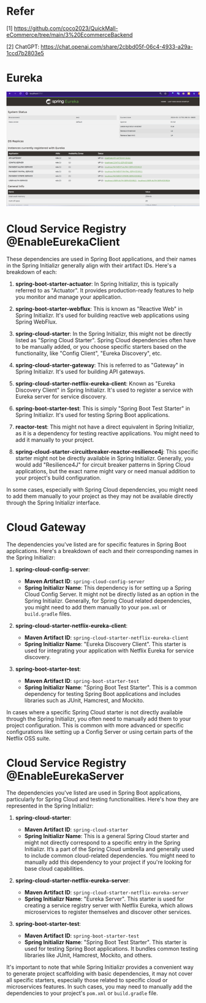 # Refer
[1] https://github.com/coco2023/QuickMall-eCommerce/tree/main/3%20EcommerceBackend

[2] ChatGPT: https://chat.openai.com/share/2cbbd05f-06c4-4933-a29a-1ccd7b2803e5

# Eureka
![Eureka-services](doc/Eureka-services.png)

# Cloud Service Registry @EnableEurekaClient
These dependencies are used in Spring Boot applications, and their names in the Spring Initializr generally align with their artifact IDs. Here's a breakdown of each:

1. **spring-boot-starter-actuator**: In Spring Initializr, this is typically referred to as "Actuator". It provides production-ready features to help you monitor and manage your application.

2. **spring-boot-starter-webflux**: This is known as "Reactive Web" in Spring Initializr. It's used for building reactive web applications using Spring WebFlux.

3. **spring-cloud-starter**: In the Spring Initializr, this might not be directly listed as "Spring Cloud Starter". Spring Cloud dependencies often have to be manually added, or you choose specific starters based on the functionality, like "Config Client", "Eureka Discovery", etc.

4. **spring-cloud-starter-gateway**: This is referred to as "Gateway" in Spring Initializr. It's used for building API gateways.

5. **spring-cloud-starter-netflix-eureka-client**: Known as "Eureka Discovery Client" in Spring Initializr. It's used to register a service with Eureka server for service discovery.

6. **spring-boot-starter-test**: This is simply "Spring Boot Test Starter" in Spring Initializr. It's used for testing Spring Boot applications.

7. **reactor-test**: This might not have a direct equivalent in Spring Initializr, as it is a dependency for testing reactive applications. You might need to add it manually to your project.

8. **spring-cloud-starter-circuitbreaker-reactor-resilience4j**: This specific starter might not be directly available in Spring Initializr. Generally, you would add "Resilience4J" for circuit breaker patterns in Spring Cloud applications, but the exact name might vary or need manual addition to your project's build configuration.

In some cases, especially with Spring Cloud dependencies, you might need to add them manually to your project as they may not be available directly through the Spring Initializr interface.

# Cloud Gateway 
The dependencies you've listed are for specific features in Spring Boot applications. Here's a breakdown of each and their corresponding names in the Spring Initializr:

1. **spring-cloud-config-server**:
    - **Maven Artifact ID**: `spring-cloud-config-server`
    - **Spring Initializr Name**: This dependency is for setting up a Spring Cloud Config Server. It might not be directly listed as an option in the Spring Initializr. Generally, for Spring Cloud related dependencies, you might need to add them manually to your `pom.xml` or `build.gradle` files.

2. **spring-cloud-starter-netflix-eureka-client**:
    - **Maven Artifact ID**: `spring-cloud-starter-netflix-eureka-client`
    - **Spring Initializr Name**: "Eureka Discovery Client". This starter is used for integrating your application with Netflix Eureka for service discovery.

3. **spring-boot-starter-test**:
    - **Maven Artifact ID**: `spring-boot-starter-test`
    - **Spring Initializr Name**: "Spring Boot Test Starter". This is a common dependency for testing Spring Boot applications and includes libraries such as JUnit, Hamcrest, and Mockito.

In cases where a specific Spring Cloud starter is not directly available through the Spring Initializr, you often need to manually add them to your project configuration. This is common with more advanced or specific configurations like setting up a Config Server or using certain parts of the Netflix OSS suite.

# Cloud Service Registry @EnableEurekaServer
The dependencies you've listed are used in Spring Boot applications, particularly for Spring Cloud and testing functionalities. Here's how they are represented in the Spring Initializr:

1. **spring-cloud-starter**:
    - **Maven Artifact ID**: `spring-cloud-starter`
    - **Spring Initializr Name**: This is a general Spring Cloud starter and might not directly correspond to a specific entry in the Spring Initializr. It’s a part of the Spring Cloud umbrella and generally used to include common cloud-related dependencies. You might need to manually add this dependency to your project if you're looking for base cloud capabilities.

2. **spring-cloud-starter-netflix-eureka-server**:
    - **Maven Artifact ID**: `spring-cloud-starter-netflix-eureka-server`
    - **Spring Initializr Name**: "Eureka Server". This starter is used for creating a service registry server with Netflix Eureka, which allows microservices to register themselves and discover other services.

3. **spring-boot-starter-test**:
    - **Maven Artifact ID**: `spring-boot-starter-test`
    - **Spring Initializr Name**: "Spring Boot Test Starter". This starter is used for testing Spring Boot applications. It bundles common testing libraries like JUnit, Hamcrest, Mockito, and others.

It's important to note that while Spring Initializr provides a convenient way to generate project scaffolding with basic dependencies, it may not cover all specific starters, especially those related to specific cloud or microservices features. In such cases, you may need to manually add the dependencies to your project's `pom.xml` or `build.gradle` file.


